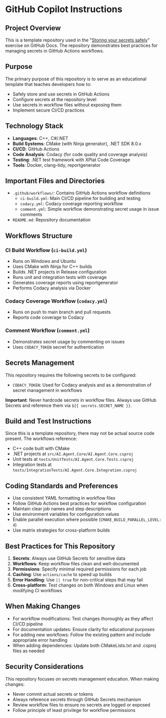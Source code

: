 # GitHub Copilot Instructions

## Project Overview
This is a template repository used in the "[Storing your secrets safely](https://docs.github.com/en/get-started/learning-to-code/storing-your-secrets-safely)" exercise on GitHub Docs. The repository demonstrates best practices for managing secrets in GitHub Actions workflows.

## Purpose
The primary purpose of this repository is to serve as an educational template that teaches developers how to:
- Safely store and use secrets in GitHub Actions
- Configure secrets at the repository level
- Use secrets in workflow files without exposing them
- Implement secure CI/CD practices

## Technology Stack
- **Languages**: C++, C#/.NET
- **Build Systems**: CMake (with Ninja generator), .NET SDK 8.0.x
- **CI/CD**: GitHub Actions
- **Code Analysis**: Codacy (for code quality and coverage analysis)
- **Testing**: .NET test framework with XPlat Code Coverage
- **Tools**: Docker, clang-tidy, reportgenerator

## Important Files and Directories
- `.github/workflows/`: Contains GitHub Actions workflow definitions
  - `ci-build.yml`: Main CI/CD pipeline for building and testing
  - `codacy.yml`: Codacy coverage reporting workflow
  - `comment.yml`: Simple workflow demonstrating secret usage in issue comments
- `README.md`: Repository documentation

## Workflows Structure

### CI Build Workflow (`ci-build.yml`)
- Runs on Windows and Ubuntu
- Uses CMake with Ninja for C++ builds
- Builds .NET projects in Release configuration
- Runs unit and integration tests with coverage
- Generates coverage reports using reportgenerator
- Performs Codacy analysis via Docker

### Codacy Coverage Workflow (`codacy.yml`)
- Runs on push to main branch and pull requests
- Reports code coverage to Codacy

### Comment Workflow (`comment.yml`)
- Demonstrates secret usage by commenting on issues
- Uses `CODACY_TOKEN` secret for authentication

## Secrets Management
This repository requires the following secrets to be configured:
- `CODACY_TOKEN`: Used for Codacy analysis and as a demonstration of secret management in workflows

**Important**: Never hardcode secrets in workflow files. Always use GitHub Secrets and reference them via `${{ secrets.SECRET_NAME }}`.

## Build and Test Instructions
Since this is a template repository, there may not be actual source code present. The workflows reference:
- C++ code built with CMake
- .NET projects at `src/AI.Agent.Core/AI.Agent.Core.csproj`
- Unit tests at `tests/UnitTests/AI.Agent.Core.Tests.csproj`
- Integration tests at `tests/IntegrationTests/AI.Agent.Core.Integration.csproj`

## Coding Standards and Preferences
- Use consistent YAML formatting in workflow files
- Follow GitHub Actions best practices for workflow configuration
- Maintain clear job names and step descriptions
- Use environment variables for configuration values
- Enable parallel execution where possible (`CMAKE_BUILD_PARALLEL_LEVEL: 4`)
- Use matrix strategies for cross-platform builds

## Best Practices for This Repository
1. **Secrets**: Always use GitHub Secrets for sensitive data
2. **Workflows**: Keep workflow files clean and well-documented
3. **Permissions**: Specify minimal required permissions for each job
4. **Caching**: Use `actions/cache` to speed up builds
5. **Error Handling**: Use `|| true` for non-critical steps that may fail
6. **Cross-platform**: Test changes on both Windows and Linux when modifying CI workflows

## When Making Changes
- For workflow modifications: Test changes thoroughly as they affect CI/CD pipeline
- For documentation updates: Ensure clarity for educational purposes
- For adding new workflows: Follow the existing pattern and include appropriate error handling
- When adding dependencies: Update both CMakeLists.txt and .csproj files as needed

## Security Considerations
This repository focuses on secrets management education. When making changes:
- Never commit actual secrets or tokens
- Always reference secrets through GitHub Secrets mechanism
- Review workflow files to ensure no secrets are logged or exposed
- Follow principle of least privilege for workflow permissions

